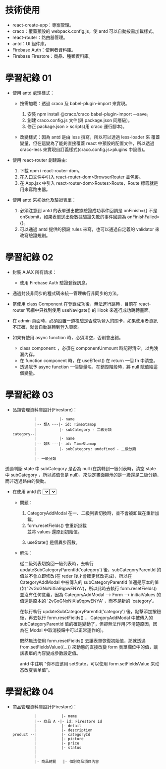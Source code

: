 # 技術使用

- react-create-app：專案管理。
- craco：覆蓋預設的 webpack.config.js，使 antd 可以自動按需加載樣式。
- react-router：路由器管理。
- antd：UI 組件庫。
- Firebase Auth：使用者資料庫。
- Firebase Firestore：商品、種類資料庫。

# 學習紀錄 01

- 使用 antd 處理樣式：

  - 按需加載：透過 craco 及 babel-plugin-import 來實現。

    1. 安裝 npm install @craco/craco babel-plugin-import --save。
    2. 創建 craco.config.js 文件(與 package.json 同層級)。
    3. 修正 package.json > scripts(用 craco 運行腳本)。

  - 改變樣式：因為 antd 是由 less 撰寫，所以可以透過 less-loader 來 覆蓋變量，但在這變為了能夠直接覆蓋 react 中預設的配置文件，所以透過 craco-less 來實現自訂義樣式(craco.config.js>plugins 中設置)。

- 使用 react-router 創建路由:

  1. 下載 npm i react-router-dom。
  2. 在入口文件中引入 react-router-dom>BrowserRouter 並包裹<App />。
  3. 在 App.jsx 中引入 react-router-dom>Routes>Route，Route 標籤就是用來寫路由器。

- 使用 antd 來初始化及驗證表單：
  1. 必須注意到 antd 的表單送出數據驗證成功事件回調是 onFinish={} 不是 onSubmit，如果表單送出後數據驗證失敗的事件回調為 onFinishFailed={}。
  2. 可以通過 antd 提供的預設 rules 來寫，也可以通過自定義的 validator 來改寫驗證規則。

# 學習紀錄 02

- 封裝 AJAX 所有請求：

  - 使用 Firebase Auth 驗證登錄訊息。

- 通過封裝非同步的程式碼來統一管理執行非同步的方法。

- 當使用 class Component 在登錄成功後，無法進行跳轉，目前在 react-router 官網中只找到使用 useNavigate() 的 Hook 來進行成功跳轉畫面。

- 在 admin 頁面時，必須設置一道檢驗是否成功登入的關卡，如果使用者資訊不正確，就會自動跳轉到登入頁面。

- 如果有使用 async function 時，必須清空，否則會出錯。
  - class component: ，必須在 componentUnmount 時記得清空，以免洩漏內存。
  - 在 function component 時，在 useEffect() 在 return 一個 fn 中清空。
  - 透過賦予 async function 一個變量名，在銷毀階段時，將 null 賦值給這個變量。

# 學習紀錄 03

- 品類管理資料庫設計(Firestore)：
  ```
            |          |- name
            |-- 類A ---|- id: TimeStamop
            |          |- subCategory - 二級分類
  category--|
            |          |- name
            |-- 類B ---|- id: TimeStamop
            |          |- subCategory: undefined - 二級分類
            |
            |- 一級分類
  ```

透過判斷 state 中 subCategory 是否為 null (在跳轉到一級列表時，清空 state 中 subCategory ，所以該值會是 null)，來決定畫面顯示的是一級還是二級分類，而非透過路由的變動。

- 在使用 antd 的 <Select /> 時，無法在 <Modal /> 取消時，連動 <Select /> 預設值。

  - 問題：

    1. CategoryAddModal 在一、二級列表切換時，並不會被卸載在重新加載。
    2. form.resetFields() 會重新掛載 <Form/> 並將 values 還原到初始值。
    3. useState() 是個異步函數。

  - 解決：

    從二級列表切換回一級列表時，去執行 updateSubCategoryParentId('category') 後，subCategoryParentId 的值並不會立即修改(在 reder 後才會確定修改完成)，所以在 CategoryAddModal 中被傳入的 subCategoryParentId 值還是原本的值(如 '2vGoGNxNiXia9qpwENYA')，所以此時去執行 form.resetFields() 並沒有任何意義，因為 CategoryAddModal --> Form --> initialValues 的值還是原本的 '2vGoGNxNiXia9qpwENYA' ，而不是新的 'category'。

    在執行執行 updateSubCategoryParentId('category') 後，點擊添加按鈕後，再去執行 form.resetFields() ， CategoryAddModal 中被傳入的 subCategoryParentId 值的確是變動了，但卻無法作用(不清楚原因，因為在 Modal 中取消按鈕中可以正常運作的)。

    既然無法使用 form.resetFields() 去讓表單恢復初始值，那就透過 from.setFieldsValue({...}) 來動態的直接改變 form 表單欄位中的值，讓該表單的內容變成參數設定值。

    antd 中註明 "你不应该用 setState，可以使用 form.setFieldsValue 来动态改变表单值"。

# 學習紀錄 04

- 商品管理資料庫設計(Firestore)：
  ```
            |           |- name
            |-- 商品 A -|- id: Firestore Id
            |           |- detail
            |           |- description
  product --|           |- categoryId
            |           |- picture
            |           |- price
            |           |- status
            |
            |
            |- 商品總覽   |- 個別商品項目內容
  ```
